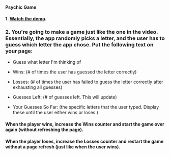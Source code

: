 #### Psychic Game 

#### 1. [Watch the demo](https://youtu.be/qTc45Lox97g).

### 2. You're going to make a game just like the one in the video. Essentially, the app randomly picks a letter, and the user has to guess which letter the app chose. Put the following text on your page:

*  Guess what letter I'm thinking of

*  Wins: (# of times the user has guessed the letter correctly)

*  Losses: (# of times the user has failed to guess the letter correctly after exhausting all guesses)

*  Guesses Left: (# of guesses left. This will update)

*  Your Guesses So Far: (the specific letters that the user typed. Display these until the user either wins or loses.)

####  When the player wins, increase the Wins counter and start the game over again (without refreshing the page).

####  When the player loses, increase the Losses counter and restart the game without a page refresh (just like when the user wins).
